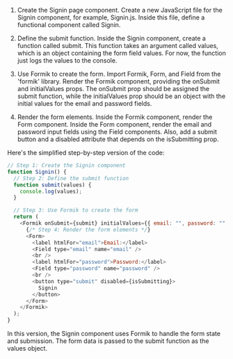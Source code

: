 1. Create the Signin page component.
   Create a new JavaScript file for the Signin component, for example, Signin.js. Inside this file, define a functional component called Signin.

2. Define the submit function.
   Inside the Signin component, create a function called submit. This function takes an argument called values, which is an object containing the form field values. For now, the function just logs the values to the console.

3. Use Formik to create the form.
   Import Formik, Form, and Field from the 'formik' library. Render the Formik component, providing the onSubmit and initialValues props. The onSubmit prop should be assigned the submit function, while the initialValues prop should be an object with the initial values for the email and password fields.

4. Render the form elements.
   Inside the Formik component, render the Form component. Inside the Form component, render the email and password input fields using the Field components. Also, add a submit button and a disabled attribute that depends on the isSubmitting prop.

Here's the simplified step-by-step version of the code:

```js
// Step 1: Create the Signin component
function Signin() {
  // Step 2: Define the submit function
  function submit(values) {
    console.log(values);
  }

  // Step 3: Use Formik to create the form
  return (
    <Formik onSubmit={submit} initialValues={{ email: "", password: "" }}>
      {/* Step 4: Render the form elements */}
      <Form>
        <label htmlFor="email">Email:</label>
        <Field type="email" name="email" />
        <br />
        <label htmlFor="password">Password:</label>
        <Field type="password" name="password" />
        <br />
        <button type="submit" disabled={isSubmitting}>
          Signin
        </button>
      </Form>
    </Formik>
  );
}
```

In this version, the Signin component uses Formik to handle the form state and submission. The form data is passed to the submit function as the values object.
